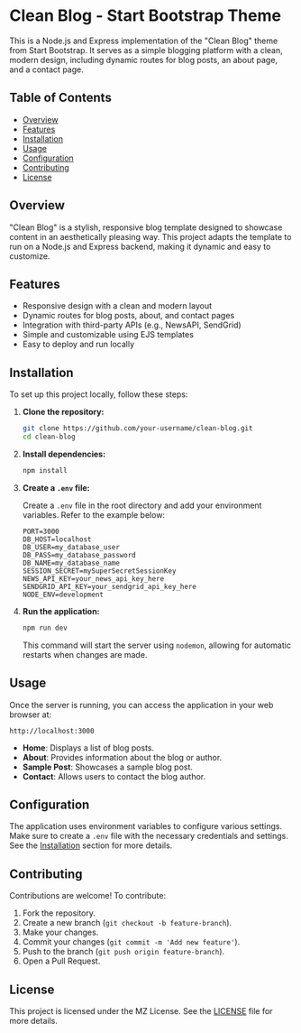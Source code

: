 

# Clean Blog - Start Bootstrap Theme

This is a Node.js and Express implementation of the "Clean Blog" theme from Start Bootstrap. It serves as a simple blogging platform with a clean, modern design, including dynamic routes for blog posts, an about page, and a contact page.

## Table of Contents

- [Overview](#overview)
- [Features](#features)
- [Installation](#installation)
- [Usage](#usage)
- [Configuration](#configuration)
- [Contributing](#contributing)
- [License](#license)

## Overview

"Clean Blog" is a stylish, responsive blog template designed to showcase content in an aesthetically pleasing way. This project adapts the template to run on a Node.js and Express backend, making it dynamic and easy to customize.

## Features

- Responsive design with a clean and modern layout
- Dynamic routes for blog posts, about, and contact pages
- Integration with third-party APIs (e.g., NewsAPI, SendGrid)
- Simple and customizable using EJS templates
- Easy to deploy and run locally

## Installation

To set up this project locally, follow these steps:

1. **Clone the repository:**

    ```bash
    git clone https://github.com/your-username/clean-blog.git
    cd clean-blog
    ```

2. **Install dependencies:**

    ```bash
    npm install
    ```

3. **Create a `.env` file:**

    Create a `.env` file in the root directory and add your environment variables. Refer to the example below:

    ```plaintext
    PORT=3000
    DB_HOST=localhost
    DB_USER=my_database_user
    DB_PASS=my_database_password
    DB_NAME=my_database_name
    SESSION_SECRET=mySuperSecretSessionKey
    NEWS_API_KEY=your_news_api_key_here
    SENDGRID_API_KEY=your_sendgrid_api_key_here
    NODE_ENV=development
    ```

4. **Run the application:**

    ```bash
    npm run dev
    ```

    This command will start the server using `nodemon`, allowing for automatic restarts when changes are made.

## Usage

Once the server is running, you can access the application in your web browser at:

```
http://localhost:3000
```

- **Home**: Displays a list of blog posts.
- **About**: Provides information about the blog or author.
- **Sample Post**: Showcases a sample blog post.
- **Contact**: Allows users to contact the blog author.

## Configuration

The application uses environment variables to configure various settings. Make sure to create a `.env` file with the necessary credentials and settings. See the [Installation](#installation) section for more details.

## Contributing

Contributions are welcome! To contribute:

1. Fork the repository.
2. Create a new branch (`git checkout -b feature-branch`).
3. Make your changes.
4. Commit your changes (`git commit -m 'Add new feature'`).
5. Push to the branch (`git push origin feature-branch`).
6. Open a Pull Request.

## License

This project is licensed under the MZ License. See the [LICENSE](LICENSE) file for more details.
```
